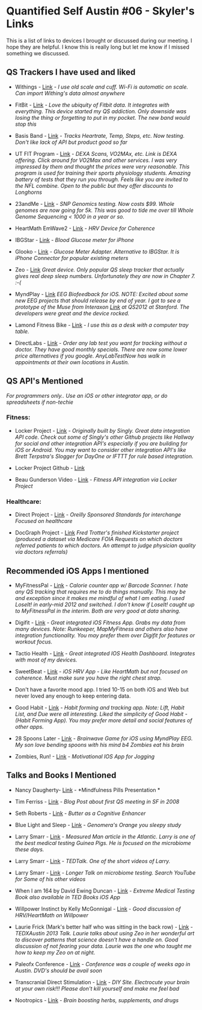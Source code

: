 # Quantified Self Austin #06 - Skyler's Links  

This is a list of links to devices I brought or discussed during our meeting. I hope they are helpful. I know this is really long but let me know if I missed something we discussed.

QS Trackers I have used and liked  
----------------------------------------------
* Withings  - [Link](http://www.withings.com) -  *I use old scale and cuff. Wi-Fi is automatic on scale. Can import Withing's data almost anywhere*  
 
* FitBit - [Link](http://www.fitbit.com) - *Love the ubiquity of Fitbit data. It integrates with everything. This device started my QS addiction. Only downside was losing the thing or forgetting to put in my pocket. The new band would stop this*  
 
* Basis Band - [Link](http://www.mybasis.com) - *Tracks Heartrate, Temp, Steps, etc. Now testing. Don't like lack of API but product good so far*  
 
* UT FIT Program - [Link](http://www.edb.utexas.edu/fit/bodycompfit.php) - *DEXA Scans, VO2MAx, etc. Link is DEXA offering. Click around for VO2Max and other services. I was very impressed by them and thought the prices were very reasonable. This program is used for training their sports physiology students. Amazing battery of tests that they run you through. Feels like you are invited to the NFL combine. Open to the public but they offer discounts to Longhorns*  
 
* 23andMe - [Link](https://www.23andme.com) - *SNP Genomics testing. Now costs $99. Whole genomes are now going for 5k. This was good to tide me over till Whole Genome Sequencing  < 1000 in a year or so.*  
 
* HeartMath EmWave2  - [Link](http://www.heartmathstore.com/item/6310/emwave2) - *HRV Device for Coherence*  
 
* IBGStar - [Link](http://www.ibgstar.us) - *Blood Glucose meter for iPhone*  
 
* Glooko - [Link](https://www.glooko.com) - *Glucose Meter Adapter. Alternative to IBGStar. It is iPhone Connector for popular existing meters*  
 
* Zeo - [Link](http://www.myzeo.com/sleep/)  *Great device. Only popular QS sleep tracker that actually gives real deep sleep numbers. Unfortunately they are now in Chapter 7. :-(*  
 
* MyndPlay  - [Link](http://store.neurosky.com/products/mindwave-mobile) *EEG Biofeedback for iOS. NOTE: Excited about some new EEG projects that should release by end of year. I got to see a prototype of the Muse from Interaxon [Link](http://interaxon.ca/muse/) at QS2012 at Stanford. The developers were great and the device rocked.*   
 
* Lamond Fitness Bike  - [Link](http://www.lemondfitness.com/product_detail/116/g-force-rt) - *I use this as a desk with a computer tray table.*  
  
* DirectLabs - [Link](https://www.directlabs.com) - *Order any lab test you want for tracking without a doctor. They have good monthly specials. There are now some lower price alternatives if you google. AnyLabTestNow has walk in appointments at their own locations in Austin.*
 

QS API's Mentioned  
---------------------------
*For programmers only.. Use an iOS or other integrator app, or do spreadsheets if non-techie*


### Fitness:  
* Locker Project - [Link](http://lockerproject.org) - *Originally built by Singly. Great data integration API code. Check out some of Singly's other Github projects like Hallway for social and other integration API's especially if you are building for iOS or Android. You may want to consider other integration API's like Brett Terpstra's Slogger for DayOne or IFTTT for rule based integration.*

* Locker Project Github - [Link](https://github.com/LockerProject)

* Beau Gunderson Video - [Link](http://quantifiedself.com/2012/04/beau-gunderson-on-online-activity-aggregation/)  - *Fitness API integration via Locker Project*
  	
### Healthcare:  
* Direct Project - [Link](http://wiki.directproject.org) - *Oreilly Sponsored Standards for interchange Focused on healthcare*
  
* DocGraph Project - [Link](http://strata.oreilly.com/2012/11/docgraph-open-social-doctor-data.html)  *Fred Trotter's finished Kickstarter project (produced a dataset via Medicare FOIA Requests on which doctors referred patients to which doctors. An attempt to judge physician quality via doctors referrals)* 


Recommended iOS Apps I mentioned  
---------------------------------------------------
* MyFitnessPal - [Link](http://www.myfitnesspal.com) - *Calorie counter app w/ Barcode Scanner. I hate any QS tracking that requires me to do things manually. This may be and exception since it makes me mindful of what I am eating. I used LoseIt! in early-mid 2012 and switched. I don't know if LoseIt! caught up to MyFitnessPal in the interim. Both are very good at data sharing.*

* Digifit  - [Link](http://www.digifit.com/what-is-digifit/compatibility/) - *Great integrated iOS Fitness App. Grabs my data from many devices. Note: Runkeeper, MapMyFitness and others also have integration functionality. You may prefer them over Digifit for features or workout focus.*
  
* Tactio Health  - [Link](http://www.tactiosoft.com/en/products/tactiohealth)  - *Great integrated IOS Health Dashboard. Integrates with most of my devices.*
  
* SweetBeat - [Link](http://www.sweetwaterhrv.com/products.shtml)  - *iOS HRV App - Like HeartMath but not focused on coherence. Must make sure you have the right chest strap.*
  
* Don't have a favorite mood app. I tried 10-15 on both iOS and Web but never loved any enough to keep entering data.
  
* Good Habit  - [Link](http://goodtohear.co.uk) - *Habit forming and tracking app. Note: Lift, Habit List, and Due were all interesting. Liked the simplicity of Good Habit - (Habit Forming App). You may prefer more detail and social features of other apps.*
  
* 28 Spoons Later  - [Link](http://store.neurosky.com/products/28-spoons) - *Brainwave Game for iOS using MyndPlay EEG. My son love bending spoons with his mind b4 Zombies eat his brain*
  
* Zombies, Run! -  [Link](https://www.zombiesrungame.com) - *Motivational IOS App for Jogging*
  

Talks and Books I Mentioned  
-------------------------------------------
* Nancy Daugherty- [Link](http://quantifiedself.com/2011/08/nancy-dougherty-on-mindfulness-pills/) - *Mindfulness Pills Presentation *
  
* Tim Ferriss - [Link](http://www.fourhourworkweek.com/blog/2013/04/03/the-first-ever-quantified-self-notes-plus-lsd-as-cognitive-enhancer/) - *Blog Post about first QS meeting in SF in 2008*
  
* Seth Roberts  - [Link](http://quantifiedself.com/2010/09/seth-roberts-on-arithmetic-and/) - *Butter as a Cognitive Enhancer*
  
* Blue Light and Sleep - [Link](http://genomera.com/studies/orange-you-sleepy) - *Genomera's Orange you sleepy study*
  
* Larry Smarr  - [Link](http://www.theatlantic.com/magazine/archive/2012/07/the-measured-man/309018/) - *Measured Man article in the Atlantic. Larry is one of the best medical testing Guinea Pigs. He is focused on the microbiome these days.*  
  
* Larry Smarr  - [Link](http://www.youtube.com/watch?v=Je8YcXQhaT4) - *TEDTalk. One of the short videos of Larry.*
  
* Larry Smarr  - [Link](http://www.youtube.com/watch?v=37u0SPZGK6Q) - *Longer Talk on microbiome testing. Search YouTube for Some of his other videos*  
  
* When I am 164 by David Ewing Duncan  - [Link](http://www.amazon.com/When-Im-164-Extension-ebook/dp/B008XB16ME) - *Extreme Medical Testing Book also available in TED Books iOS App*
  
* Willpower Instinct by Kelly McGonnigal  - [Link](http://www.amazon.com/The-Willpower-Instinct-Self-Control-ebook/dp/B005ERIRZE/ref=tmm_kin_title_0?ie=UTF8&qid=1365490549&sr=1-1) - *Good discussion of HRV/HeartMath on Willpower*
  
* Laurie Frick (Mark's better half who was sitting in the back row) - [Link](http://www.youtube.com/watch?v=UDsIWKWTG6A) - *TEDXAustin 2013 Talk. Laurie talks about using Zeo in her wonderful art to discover patterns that science doesn't have a handle on. Good discussion of not fearing your data. Laurie was the one who taught me how to keep my Zeo on at night.*

* Paleofx Conference - [Link](http://www.paleofx.com/paleofx12-austin-event/) - *Conference was a couple of weeks ago in Austin. DVD's should be avail soon*
  
* Transcranial Direct Stimulation - [Link](http://www.diytdcs.com/tag/transcranial-direct-current-stimulation/) - *DIY Site. Electrocute your brain at your own risk!!! Please don't kill yourself and make me feel bad* 
  
* Nootropics - [Link](http://en.wikipedia.org/wiki/Nootropic) - *Brain boosting herbs, supplements, and drugs*
